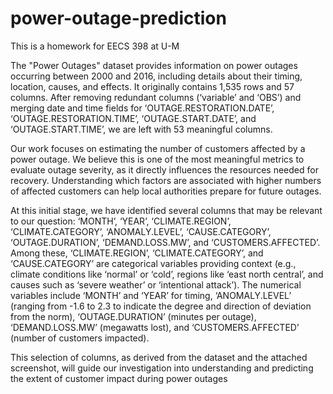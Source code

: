 # power-outage-prediction
This is a homework for EECS 398 at U-M

The "Power Outages" dataset provides information on power outages occurring between 2000 and 2016, including details about their timing, location, causes, and effects. It originally contains 1,535 rows and 57 columns. After removing redundant columns (‘variable’ and ‘OBS’) and merging date and time fields for ‘OUTAGE.RESTORATION.DATE’, ‘OUTAGE.RESTORATION.TIME’, ‘OUTAGE.START.DATE’, and ‘OUTAGE.START.TIME’, we are left with 53 meaningful columns.

Our work focuses on estimating the number of customers affected by a power outage. We believe this is one of the most meaningful metrics to evaluate outage severity, as it directly influences the resources needed for recovery. Understanding which factors are associated with higher numbers of affected customers can help local authorities prepare for future outages.

At this initial stage, we have identified several columns that may be relevant to our question: ‘MONTH’, ‘YEAR’, ‘CLIMATE.REGION’, ‘CLIMATE.CATEGORY’, ‘ANOMALY.LEVEL’, ‘CAUSE.CATEGORY’, ‘OUTAGE.DURATION’, ‘DEMAND.LOSS.MW’, and ‘CUSTOMERS.AFFECTED’. Among these, ‘CLIMATE.REGION’, ‘CLIMATE.CATEGORY’, and ‘CAUSE.CATEGORY’ are categorical variables providing context (e.g., climate conditions like ‘normal’ or ‘cold’, regions like ‘east north central’, and causes such as ‘severe weather’ or ‘intentional attack’). The numerical variables include ‘MONTH’ and ‘YEAR’ for timing, ‘ANOMALY.LEVEL’ (ranging from -1.6 to 2.3 to indicate the degree and direction of deviation from the norm), ‘OUTAGE.DURATION’ (minutes per outage), ‘DEMAND.LOSS.MW’ (megawatts lost), and ‘CUSTOMERS.AFFECTED’ (number of customers impacted).

This selection of columns, as derived from the dataset and the attached screenshot, will guide our investigation into understanding and predicting the extent of customer impact during power outages